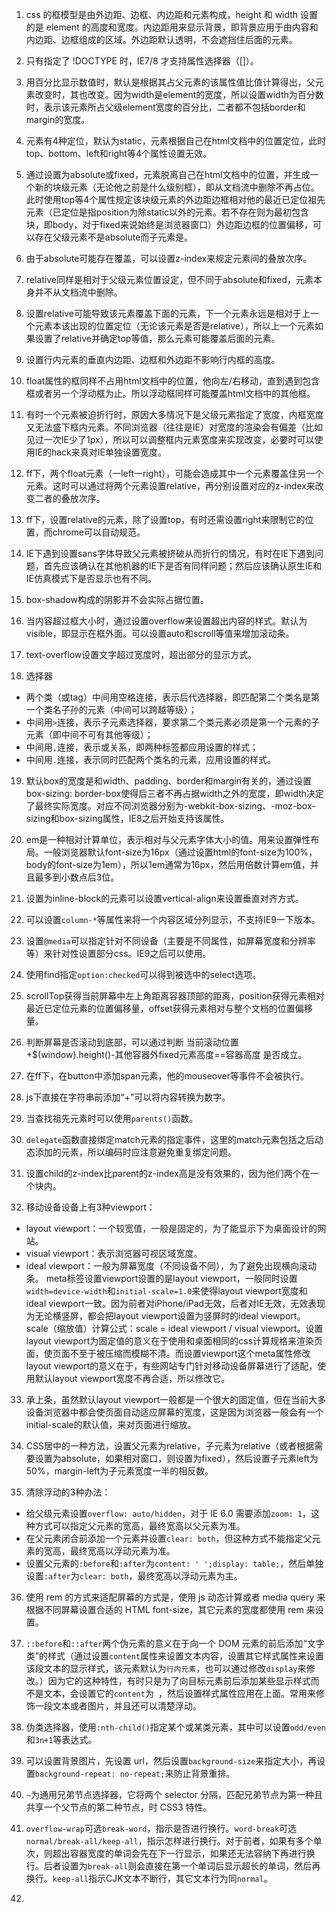 1. css 的框模型是由外边距、边框、内边距和元素构成，height 和 width 设置的是 element 的高度和宽度。内边距用来显示背景，即背景应用于由内容和内边距、边框组成的区域。外边距默认透明，不会遮挡住后面的元素。

2. 只有指定了 !DOCTYPE 时，IE7/8 才支持属性选择器（[]）。

3. 用百分比显示数值时，默认是根据其占父元素的该属性值比值计算得出，父元素改变时，其也改变。因为width是element的宽度，所以设置width为百分数时，表示该元素所占父级element宽度的百分比，二者都不包括border和margin的宽度。

4. 元素有4种定位，默认为static，元素根据自己在html文档中的位置定位，此时top、bottom、left和right等4个属性设置无效。

5. 通过设置为absolute或fixed，元素脱离自己在html文档中的位置，并生成一个新的块级元素（无论他之前是什么级别框），即从文档流中删除不再占位。此时使用top等4个属性规定该块级元素的外边距边框相对他的最近已定位祖先元素（已定位是指position为除static以外的元素。若不存在则为最初包含块，即body，对于fixed来说始终是浏览器窗口）外边距边框的位置偏移，可以存在父级元素不是absolute而子元素是。

6. 由于absolute可能存在覆盖，可以设置z-index来规定元素间的叠放次序。

7. relative同样是相对于父级元素位置设定，但不同于absolute和fixed，元素本身并不从文档流中删除。

8. 设置relative可能导致该元素覆盖下面的元素，下一个元素永远是相对于上一个元素本该出现的位置定位（无论该元素是否是relative），所以上一个元素如果设置了relative并确定top等值，那么元素可能覆盖后面的元素。

9. 设置行内元素的垂直内边距、边框和外边距不影响行内框的高度。

10. float属性的框同样不占用html文档中的位置，他向左/右移动，直到遇到包含框或者另一个浮动框为止。所以浮动框同样可能覆盖html文档中的其他框。

11. 有时一个元素被迫折行时，原因大多情况下是父级元素指定了宽度，内框宽度又无法盛下框内元素。不同浏览器（往往是IE）对宽度的渲染会有偏差（比如见过一次IE少了1px），所以可以调整框内元素宽度来实现改变，必要时可以使用IE的hack来真对IE单独设置宽度。

12. ff下，两个float元素（一left一right），可能会造成其中一个元素覆盖住另一个元素。这时可以通过将两个元素设置relative，再分别设置对应的z-index来改变二者的叠放次序。

13. ff下，设置relative的元素，除了设置top，有时还需设置right来限制它的位置，而chrome可以自动规范。

14. IE下遇到设置sans字体导致父元素被挤破从而折行的情况，有时在IE下遇到问题，首先应该确认在其他机器的IE下是否有同样问题；然后应该确认原生IE和IE仿真模式下是否显示也有不同。

15. box-shadow构成的阴影并不会实际占据位置。

16. 当内容超过框大小时，通过设置overflow来设置超出内容的样式。默认为visible，即显示在框外面。可以设置auto和scroll等值来增加滚动条。

17. text-overflow设置文字超过宽度时，超出部分的显示方式。

18. 选择器
  * 两个类（或tag）中间用空格连接，表示后代选择器，即匹配第二个类名是第一个类名子孙的元素（中间可以跨越等级）；
  * 中间用`>`连接，表示子元素选择器，要求第二个类元素必须是第一个元素的子元素（即中间不可有其他等级）；
  * 中间用`,`连接，表示或关系，即两种标签都应用设置的样式；
  * 中间用`.`连接，表示同时匹配两个类名的元素，应用设置的样式。

19. 默认box的宽度是和width、padding、border和margin有关的，通过设置box-sizing: border-box使得后三者不再占据width之外的宽度，即width决定了最终实际宽度。对应不同浏览器分别为-webkit-box-sizing、-moz-box-sizing和box-sizing属性，IE8之后开始支持该属性。

20. em是一种相对计算单位，表示相对与父元素字体大小的值。用来设置弹性布局。一般浏览器默认font-size为16px（通过设置html的font-size为100%，body的font-size为1em），所以1em通常为16px，然后用倍数计算em值，并且最多到小数点后3位。

21. 设置为inline-block的元素可以设置vertical-align来设置垂直对齐方式。

22. 可以设置`column-*`等属性来将一个内容区域分列显示，不支持IE9一下版本。

23. 设置`@media`可以指定针对不同设备（主要是不同属性，如屏幕宽度和分辨率等）来针对性设置部分css。IE9之后可以使用。

24. 使用find指定`option:checked`可以得到被选中的select选项。

25. scrollTop获得当前屏幕中左上角距离容器顶部的距离，position获得元素相对最近已定位元素的位置偏移量，offset获得元素相对与整个文档的位置偏移量。

26. 判断屏幕是否滚动到底部，可以通过判断 当前滚动位置+$(window).height()-其他容器外fixed元素高度==容器高度 是否成立。

27. 在ff下，在button中添加span元素，他的mouseover等事件不会被执行。

28. js下直接在字符串前添加“+”可以将内容转换为数字。

29. 当查找祖先元素时可以使用`parents()`函数。

30. `delegate`函数直接绑定match元素的指定事件，这里的match元素包括之后动态添加的元素，所以编码时应注意避免重复绑定问题。

31. 设置child的z-index比parent的z-index高是没有效果的，因为他们两个在一个块内。

32. 移动设备设备上有3种viewport：
  * layout viewport：一个较宽值，一般是固定的，为了能显示下为桌面设计的网站。
  * visual viewport：表示浏览器可视区域宽度。
  * ideal viewport：一般为屏幕宽度（不同设备不同），为了避免出现横向滚动条。
  meta标签设置viewport设置的是layout viewport，一般同时设置`width=device-width`和`initial-scale=1.0`来使得layout viewport宽度和ideal viewport一致。因为前者对iPhone/iPad无效，后者对IE无效，无效表现为无论横竖屏，都会把layout viewport设置为竖屏时的ideal viewport。scale（缩放值）计算公式：scale = ideal viewport / visual viewport。设置layout viewport为固定值的意义在于使用和桌面相同的css计算规格来渲染页面，使页面不至于被压缩而模糊不清。而设置viewport这个meta属性修改layout viewport的意义在于，有些网站专门针对移动设备屏幕进行了适配，使用默认layout viewport宽度不再合适，所以修改它。

33. 承上条，虽然默认layout viewport一般都是一个很大的固定值，但在当前大多设备浏览器中都会使页面自动适应屏幕的宽度，这是因为浏览器一般会有一个initial-scale的默认值，来对页面进行缩放。

34. CSS居中的一种方法，设置父元素为relative，子元素为relative（或者根据需要设置为absolute，如果相对窗口，则设置为fixed），然后设置子元素left为50%，margin-left为子元素宽度一半的相反数。

35. 清除浮动的3种办法：
  * 给父级元素设置`overflow: auto/hidden`，对于 IE 6.0 需要添加`zoom: 1`，这种方式可以指定父元素的宽高，最终宽高以父元素为准。
  * 在父元素闭合前添加一个元素并设置`clear: both`，但这种方式不能指定父元素的宽高，最终宽高以浮动元素为准。
  * 设置父元素的`:before`和`:after`为`content: ' ';display: table;`，然后单独设置`:after`为`clear: both`，最终宽高以浮动元素为主。

36. 使用 rem 的方式来适配屏幕的方式是，使用 js 动态计算或者 media query 来根据不同屏幕设置合适的 HTML font-size，其它元素的宽度都使用 rem 来设置。

37. `::before`和`::after`两个伪元素的意义在于向一个 DOM 元素的前后添加“文字类”的样式（通过设置`content`属性来设置文本内容，设置其它样式属性来设置该段文本的显示样式，该元素默认为`行内元素`，也可以通过修改`display`来修改。）因为它的这种特性，有时只是为了向目标元素前后添加某些显示样式而不是文本，会设置它的`content`为` `，然后设置样式属性应用在上面。常用来修饰一段文本或者图片，并且还可以清楚浮动。

38. 伪类选择器，使用`:nth-child()`指定某个或某类元素，其中可以设置`odd/even`和`3n+1`等表达式。

39. 可以设置背景图片，先设置 url，然后设置`background-size`来指定大小，再设置`background-repeat: no-repeat;`来防止背景重排。

40. `~`为通用兄弟节点选择器，它将两个 selector 分隔，匹配兄弟节点为第一种且共享一个父节点的第二种节点，时 CSS3 特性。

41. `overflow-wrap`可选`break-word`，指示是否进行换行。`word-break`可选`normal/break-all/keep-all`，指示怎样进行换行。对于前者，如果有多个单次，则超出容器宽度的单词会先在下一行显示，如果还无法容纳下再进行换行。后者设置为`break-all`则会直接在第一个单词后显示超长的单词，然后再换行。`keep-all`指示CJK文本不断行，其它文本行为同`normal`。

42.
